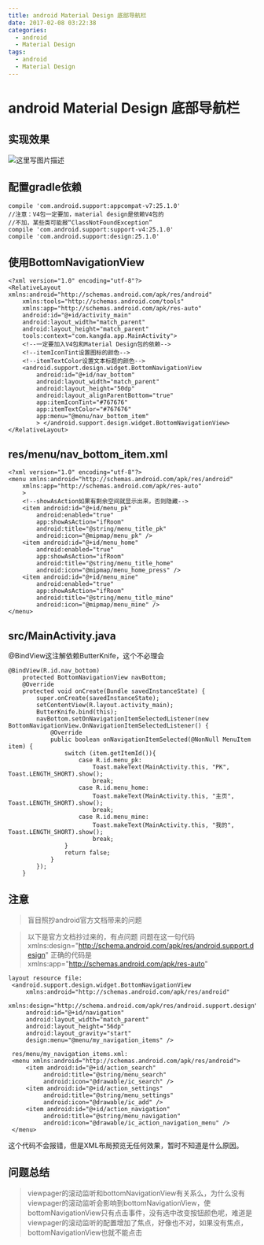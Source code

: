 ```yaml
---
title: android Material Design 底部导航栏
date: 2017-02-08 03:22:38
categories:
  - android
  - Material Design
tags:
  - android
  - Material Design
---
```


# android Material Design 底部导航栏
## 实现效果
![这里写图片描述](http://img.blog.csdn.net/20170208030222983?watermark/2/text/aHR0cDovL2Jsb2cuY3Nkbi5uZXQvYTEyNzQ2MjQ5OTQ=/font/5a6L5L2T/fontsize/400/fill/I0JBQkFCMA==/dissolve/70/gravity/SouthEast)
<!--more-->
## 配置gradle依赖

```
compile 'com.android.support:appcompat-v7:25.1.0'
//注意：V4包一定要加，material design是依赖V4包的
//不加，某些类可能报“ClassNotFoundException”
compile 'com.android.support:support-v4:25.1.0'
compile 'com.android.support:design:25.1.0'
```
## 使用BottomNavigationView

```
<?xml version="1.0" encoding="utf-8"?>
<RelativeLayout xmlns:android="http://schemas.android.com/apk/res/android"
    xmlns:tools="http://schemas.android.com/tools"
    xmlns:app="http://schemas.android.com/apk/res-auto"
    android:id="@+id/activity_main"
    android:layout_width="match_parent"
    android:layout_height="match_parent"
    tools:context="com.kangda.app.MainActivity">
    <!--一定要加入V4包和Material Design包的依赖-->
    <!--itemIconTint设置图标的颜色-->
    <!--itemTextColor设置文本标题的颜色-->
    <android.support.design.widget.BottomNavigationView
        android:id="@+id/nav_bottom"
        android:layout_width="match_parent"
        android:layout_height="50dp"
        android:layout_alignParentBottom="true"
        app:itemIconTint="#767676"
        app:itemTextColor="#767676"
        app:menu="@menu/nav_bottom_item"
        > </android.support.design.widget.BottomNavigationView>
</RelativeLayout>

```
## res/menu/nav_bottom_item.xml

```
<?xml version="1.0" encoding="utf-8"?>
<menu xmlns:android="http://schemas.android.com/apk/res/android"
    xmlns:app="http://schemas.android.com/apk/res-auto"
    >
    <!--showAsAction如果有剩余空间就显示出来，否则隐藏-->
    <item android:id="@+id/menu_pk"
        android:enabled="true"
        app:showAsAction="ifRoom"
        android:title="@string/menu_title_pk"
        android:icon="@mipmap/menu_pk" />
    <item android:id="@+id/menu_home"
        android:enabled="true"
        app:showAsAction="ifRoom"
        android:title="@string/menu_title_home"
        android:icon="@mipmap/menu_home_press" />
    <item android:id="@+id/menu_mine"
        android:enabled="true"
        app:showAsAction="ifRoom"
        android:title="@string/menu_title_mine"
        android:icon="@mipmap/menu_mine" />
</menu>
```
## src/MainActivity.java
@BindView这注解依赖ButterKnife，这个不必理会
```
@BindView(R.id.nav_bottom)
    protected BottomNavigationView navBottom;
    @Override
    protected void onCreate(Bundle savedInstanceState) {
        super.onCreate(savedInstanceState);
        setContentView(R.layout.activity_main);
        ButterKnife.bind(this);
        navBottom.setOnNavigationItemSelectedListener(new BottomNavigationView.OnNavigationItemSelectedListener() {
            @Override
            public boolean onNavigationItemSelected(@NonNull MenuItem item) {
                switch (item.getItemId()){
                    case R.id.menu_pk:
                        Toast.makeText(MainActivity.this, "PK", Toast.LENGTH_SHORT).show();
                        break;
                    case R.id.menu_home:
                        Toast.makeText(MainActivity.this, "主页", Toast.LENGTH_SHORT).show();
                        break;
                    case R.id.menu_mine:
                        Toast.makeText(MainActivity.this, "我的", Toast.LENGTH_SHORT).show();
                        break;
                }
                return false;
            }
        });
    }
```

## 注意
 

> 盲目照抄android官方文档带来的问题

> 以下是官方文档抄过来的，有点问题
> 问题在这一句代码
> xmlns:design="http://schema.android.com/apk/res/android.support.design"
> 正确的代码是
> xmlns:app="http://schemas.android.com/apk/res-auto"

```
layout resource file:
 <android.support.design.widget.BottomNavigationView
     xmlns:android="http://schemas.android.com/apk/res/android"
     xmlns:design="http://schema.android.com/apk/res/android.support.design"
     android:id="@+id/navigation"
     android:layout_width="match_parent"
     android:layout_height="56dp"
     android:layout_gravity="start"
     design:menu="@menu/my_navigation_items" />

 res/menu/my_navigation_items.xml:
 <menu xmlns:android="http://schemas.android.com/apk/res/android">
     <item android:id="@+id/action_search"
          android:title="@string/menu_search"
          android:icon="@drawable/ic_search" />
     <item android:id="@+id/action_settings"
          android:title="@string/menu_settings"
          android:icon="@drawable/ic_add" />
     <item android:id="@+id/action_navigation"
          android:title="@string/menu_navigation"
          android:icon="@drawable/ic_action_navigation_menu" />
 </menu>
```
这个代码不会报错，但是XML布局预览无任何效果，暂时不知道是什么原因。
## 问题总结
> viewpager的滚动监听和bottomNavigationView有关系么，为什么没有viewpager的滚动监听会影响到bottomNavigationView，使bottomNavigationView只有点击事件，没有选中改变按钮颜色呢，难道是viewpager的滚动监听的配置增加了焦点，好像也不对，如果没有焦点，bottomNavigationView也就不能点击